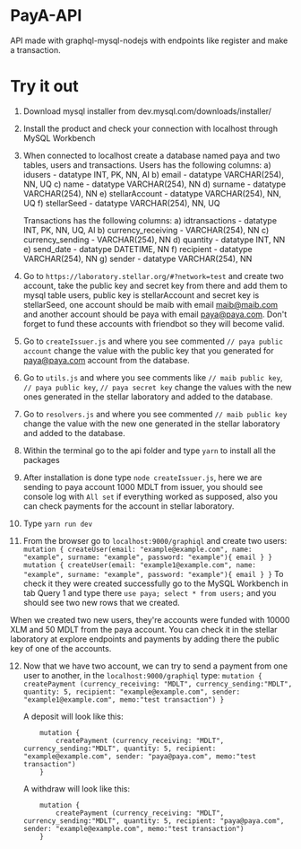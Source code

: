 # PayA-API

API made with graphql-mysql-nodejs with endpoints like register and make a transaction.

# Try it out

1. Download mysql installer from dev.mysql.com/downloads/installer/
2. Install the product and check your connection with localhost through MySQL Workbench
3. When connected to localhost create a database named paya and two tables, users and transactions.
   Users has the following columns:
   a) idusers - datatype INT, PK, NN, AI
   b) email - datatype VARCHAR(254), NN, UQ
   c) name - datatype VARCHAR(254), NN
   d) surname - datatype VARCHAR(254), NN
   e) stellarAccount - datatype VARCHAR(254), NN, UQ
   f) stellarSeed - datatype VARCHAR(254), NN, UQ

   Transactions has the following columns:
   a) idtransactions - datatype INT, PK, NN, UQ, AI
   b) currency_receiving - VARCHAR(254), NN
   c) currency_sending - VARCHAR(254), NN
   d) quantity - datatype INT, NN
   e) send_date - datatype DATETIME, NN
   f) recipient - datatype VARCHAR(254), NN
   g) sender - datatype VARCHAR(254), NN

4. Go to `https://laboratory.stellar.org/#?network=test` and create two account, take the public key and secret key from there and add them to mysql table users, public key is stellarAccount and secret key is stellarSeed, one account should be maib with email maib@maib.com and another account should be paya with email paya@paya.com. Don't forget to fund these accounts with friendbot so they will become valid.
5. Go to `createIssuer.js` and where you see commented `// paya public account` change the value with the public key that you generated for paya@paya.com account from the database.
6. Go to `utils.js` and where you see comments like `// maib public key`, `// paya public key`, `// paya secret key` change the values with the new ones generated in the stellar laboratory and added to the database.
7. Go to `resolvers.js` and where you see commented `// maib public key` change the value with the new one generated in the stellar laboratory and added to the database.
8. Within the terminal go to the api folder and type `yarn` to install all the packages
9. After installation is done type `node createIssuer.js`, here we are sending to paya account 1000 MDLT from issuer, you should see console log with `All set` if everything worked as supposed, also you can check payments for the account in stellar laboratory.
10. Type `yarn run dev`
11. From the browser go to `localhost:9000/graphiql` and create two users:
    `mutation { createUser(email: "example@example.com", name: "example", surname: "example", password: "example"){ email } }`
    `mutation { createUser(email: "example1@example.com", name: "example", surname: "example", password: "example"){ email } }`
    To check it they were created successfully go to the MySQL Workbench in tab Query 1 and type there `use paya; select * from users;` and you should see two new rows that we created.

When we created two new users, they're accounts were funded with 10000 XLM and 50 MDLT from the paya account. You can check it in the stellar laboratory at explore endpoints and payments by adding there the public key of one of the accounts.

12. Now that we have two account, we can try to send a payment from one user to another, in the `localhost:9000/graphiql` type:
    `mutation { createPayment (currency_receiving: "MDLT", currency_sending:"MDLT", quantity: 5, recipient: "example@example.com", sender: "example1@example.com", memo:"test transaction") }`

    A deposit will look like this:

    ```
        mutation {
            createPayment (currency_receiving: "MDLT", currency_sending:"MDLT", quantity: 5, recipient: "example@example.com", sender: "paya@paya.com", memo:"test transaction")
        }
    ```

    A withdraw will look like this:

    ```
        mutation {
            createPayment (currency_receiving: "MDLT", currency_sending:"MDLT", quantity: 5, recipient: "paya@paya.com", sender: "example@example.com", memo:"test transaction")
        }
    ```
